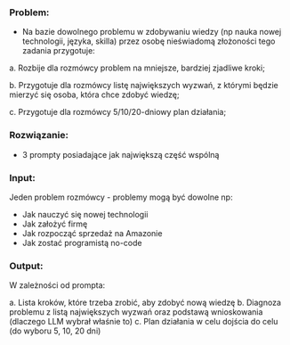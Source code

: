 ### Problem:
- Na bazie dowolnego problemu w zdobywaniu wiedzy (np nauka nowej technologii, języka, skilla) przez osobę nieświadomą złożoności tego zadania przygotuje:

a. Rozbije dla rozmówcy problem na mniejsze, bardziej zjadliwe kroki;

b. Przygotuje dla rozmówcy listę największych wyzwań, z którymi będzie mierzyć się osoba, która chce zdobyć wiedzę;

c. Przygotuje dla rozmówcy 5/10/20-dniowy plan działania;

### Rozwiązanie:
- 3 prompty posiadające jak największą część wspólną

### Input:
Jeden problem rozmówcy - problemy mogą być dowolne np:
- Jak nauczyć się nowej technologii
- Jak założyć firmę
- Jak rozpocząć sprzedaż na Amazonie
- Jak zostać programistą no-code

### Output:
W zależności od prompta:

a. Lista kroków, które trzeba zrobić, aby zdobyć nową wiedzę
b. Diagnoza problemu z listą największych wyzwań oraz podstawą wnioskowania (dlaczego LLM wybrał właśnie to)
c. Plan działania w celu dojścia do celu (do wyboru 5, 10, 20 dni)
